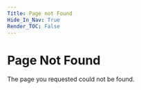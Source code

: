 ```yaml
---
Title: Page not Found
Hide_In_Nav: True
Render_TOC: False
---
```


# Page Not Found

The page you requested could not be found.